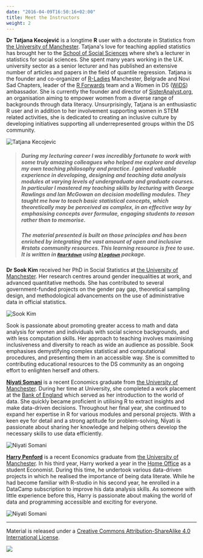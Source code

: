 ```yaml
---
date: "2016-04-09T16:50:16+02:00"
title: Meet the Instructors
weight: 2
---
```


**Dr Tatjana Kecojević** is a longtime **R** user with a doctorate in Statistics from [the University of Manchester](https://www.manchester.ac.uk/). Tatjana's love for teaching applied statistics has brought her to the [School of Social Sciences](https://www.socialsciences.manchester.ac.uk/) where she’s a lecturer in statistics for social sciences. She spent many years working in the U.K. university sector as a senior lecturer and has published an extensive number of articles and papers in the field of quantile regression. Tatjana is the founder and co-organizer of [R-Ladies](https://rladies.org) Manchester, Belgrade and Novi Sad Chapters, leader of the [R Forwards](https://forwards.github.io) team and a Women in DS ([WiDS](https://www.widsconference.org)) ambassador. She is currently the founder and director of [SisterAnalyst.org](https://sisteranalyst.org), an organisation aiming to empower women from a diverse range of backgrounds through data literacy. Unsurprisingly, Tatjana is an enthusiastic R user and in addition to her involvement supporting women in STEM related activities, she is dedicated to creating an inclusive culture by developing initiatives supporting all underrepresented groups within the DS community.

![Tatjana Kecojevic](/images/TK.jpg?width=40pc)

>##### During my lecturing career I was incredibly fortunate to work with some truly amazing colleagues who helped me explore and develop my own teaching philosophy and practice. I gained valuable experience in developing, designing and teaching data analysis modules at varying levels of undergraduate and graduate courses. In particular I mastered my teaching skills by lecturing with George Rawlings and Ian McGowan on decision modelling modules. They taught me how to teach basic statistical concepts, which theoretically may be perceived as complex, in an effective way by emphasising concepts over formulae, engaging students to reason rather than to memorise. 
>
>##### The material presented is built on those principles and has been enriched by integrating the vast amount of open and inclusive #rstats community resources. This learning resource is free to use. It is written in [`Rmarkdown`](https://cran.r-project.org/web/packages/rmarkdown/index.html) using [`blogdown`](https://cran.r-project.org/web/packages/blogdown/index.html) package. 

**Dr Sook Kim** received her PhD in Social Statistics at [the University of Manchester](https://www.manchester.ac.uk/). Her research centres around gender inequalities at work, and advanced quantitative methods. She has contributed to several government-funded projects on the gender pay gap,  theoretical sampling design, and methodological advancements on the use of administrative data in official statistics. 

![Sook Kim](/images/SK.jpg?width=40pc)

Sook is passionate about promoting greater access to math and data analysis for women and individuals with social science backgrounds, and with less computation skills. Her approach to teaching involves maximising inclusiveness and diversity to reach as wide an audience as possible. Sook emphasises demystifying complex statistical and computational procedures, and presenting them in an accessible way. She is committed to contributing educational resources to the DS community as an ongoing effort to enlighten herself and others. 

**[Niyati Somani](https://www.linkedin.com/in/niyati-somani-9141b1196/)** is a recent Economics graduate from [the University of Manchester](https://www.manchester.ac.uk/). During her time at University, she completed a work placement at the [Bank of England](https://www.bankofengland.co.uk) which served as her introduction to the world of data. She quickly became proficient in utilising R to extract insights and make data-driven decisions. Throughout her final year, she continued to expand her expertise in R for various modules and personal projects. With a keen eye for detail and a strong aptitude for problem-solving, Niyati is passionate about sharing her knowledge and helping others develop the necessary skills to use data efficiently.

![Niyati Somani](/images/NS.jpg?width=40pc)


**[Harry Penford](https://www.linkedin.com/in/harry-penfold-565228149/)** is a recent Economics graduate from [the University of Manchester](https://www.manchester.ac.uk/). In his third year, Harry worked a year in the [Home Office](https://www.gov.uk/government/organisations/home-office) as a student Economist. During this time, he undertook various data-driven projects in which he realised the importance of being data literate. While he had become familiar with R-studio in his second year, he enrolled in a DataCamp subscription to improve his data analysis skills. As someone with little experience before this, Harry is passionate about making the world of data and programming accessible and exciting for everyone.

![Niyati Somani](/images/HP.jpg?width=40pc)

-----------------------------
Material is released under a [Creative Commons Attribution-ShareAlike 4.0 International License](https://creativecommons.org/licenses/by-sa/4.0/).

![](/images/cc_by_sa.jpg?width=5pc)
